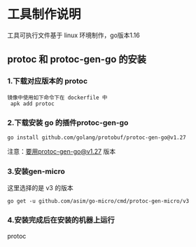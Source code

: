# 工具制作说明
工具可执行文件基于 linux 环境制作，go版本1.16
## protoc 和 protoc-gen-go 的安装
### 1.下载对应版本的 protoc 
```
镜像中使用如下命令下在 dockerfile 中
 apk add protoc
```
### 2.下载安装 go 的插件protoc-gen-go 
```
go install github.com/golang/protobuf/protoc-gen-go@v1.27
```
注意：要用protoc-gen-go@v1.27 版本 
### 3.安装gen-micro
这里选择的是 v3 的版本
```
go get -u github.com/asim/go-micro/cmd/protoc-gen-micro/v3    
```
### 4.安装完成后在安装的机器上运行
protoc 